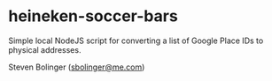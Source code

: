 heineken-soccer-bars
===============

Simple local NodeJS script for converting a list of Google Place IDs to physical addresses.

Steven Bolinger (sbolinger@me.com)
